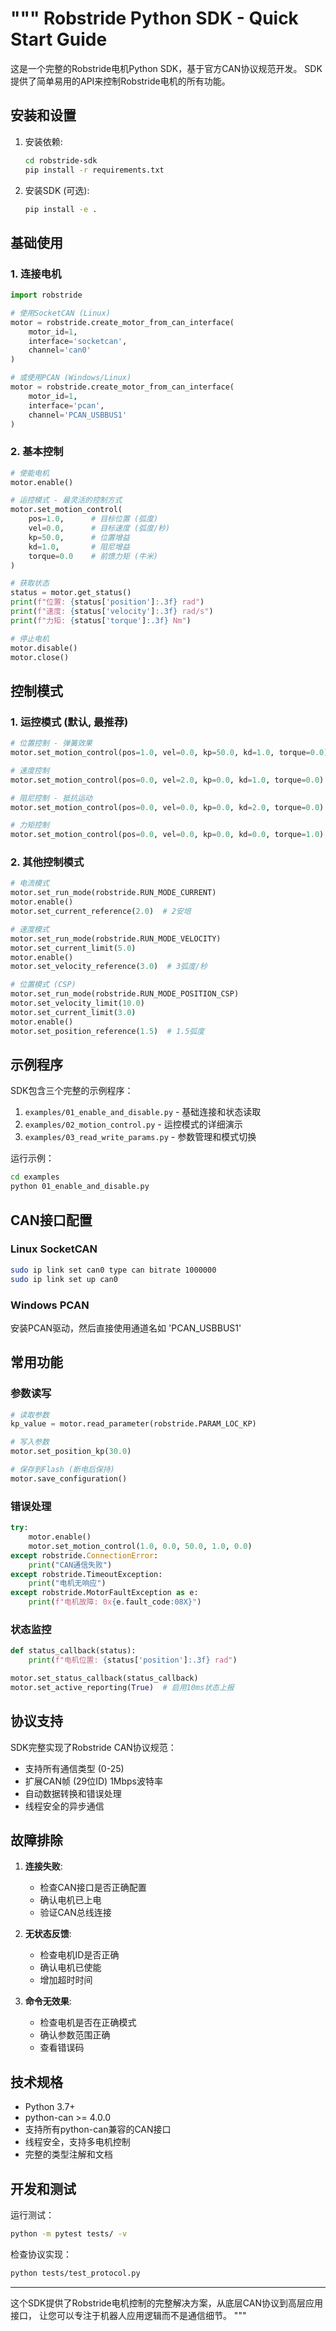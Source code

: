 """
Robstride Python SDK - Quick Start Guide
========================================

这是一个完整的Robstride电机Python SDK，基于官方CAN协议规范开发。
SDK提供了简单易用的API来控制Robstride电机的所有功能。

## 安装和设置

1. 安装依赖:
   ```bash
   cd robstride-sdk
   pip install -r requirements.txt
   ```

2. 安装SDK (可选):
   ```bash
   pip install -e .
   ```

## 基础使用

### 1. 连接电机
```python
import robstride

# 使用SocketCAN (Linux)
motor = robstride.create_motor_from_can_interface(
    motor_id=1, 
    interface='socketcan', 
    channel='can0'
)

# 或使用PCAN (Windows/Linux)
motor = robstride.create_motor_from_can_interface(
    motor_id=1, 
    interface='pcan', 
    channel='PCAN_USBBUS1'
)
```

### 2. 基本控制
```python
# 使能电机
motor.enable()

# 运控模式 - 最灵活的控制方式
motor.set_motion_control(
    pos=1.0,      # 目标位置 (弧度)
    vel=0.0,      # 目标速度 (弧度/秒)
    kp=50.0,      # 位置增益
    kd=1.0,       # 阻尼增益
    torque=0.0    # 前馈力矩 (牛米)
)

# 获取状态
status = motor.get_status()
print(f"位置: {status['position']:.3f} rad")
print(f"速度: {status['velocity']:.3f} rad/s")
print(f"力矩: {status['torque']:.3f} Nm")

# 停止电机
motor.disable()
motor.close()
```

## 控制模式

### 1. 运控模式 (默认, 最推荐)
```python
# 位置控制 - 弹簧效果
motor.set_motion_control(pos=1.0, vel=0.0, kp=50.0, kd=1.0, torque=0.0)

# 速度控制
motor.set_motion_control(pos=0.0, vel=2.0, kp=0.0, kd=1.0, torque=0.0)

# 阻尼控制 - 抵抗运动
motor.set_motion_control(pos=0.0, vel=0.0, kp=0.0, kd=2.0, torque=0.0)

# 力矩控制
motor.set_motion_control(pos=0.0, vel=0.0, kp=0.0, kd=0.0, torque=1.0)
```

### 2. 其他控制模式
```python
# 电流模式
motor.set_run_mode(robstride.RUN_MODE_CURRENT)
motor.enable()
motor.set_current_reference(2.0)  # 2安培

# 速度模式
motor.set_run_mode(robstride.RUN_MODE_VELOCITY)
motor.set_current_limit(5.0)
motor.enable()
motor.set_velocity_reference(3.0)  # 3弧度/秒

# 位置模式 (CSP)
motor.set_run_mode(robstride.RUN_MODE_POSITION_CSP)
motor.set_velocity_limit(10.0)
motor.set_current_limit(3.0)
motor.enable()
motor.set_position_reference(1.5)  # 1.5弧度
```

## 示例程序

SDK包含三个完整的示例程序：

1. `examples/01_enable_and_disable.py` - 基础连接和状态读取
2. `examples/02_motion_control.py` - 运控模式的详细演示
3. `examples/03_read_write_params.py` - 参数管理和模式切换

运行示例：
```bash
cd examples
python 01_enable_and_disable.py
```

## CAN接口配置

### Linux SocketCAN
```bash
sudo ip link set can0 type can bitrate 1000000
sudo ip link set up can0
```

### Windows PCAN
安装PCAN驱动，然后直接使用通道名如 'PCAN_USBBUS1'

## 常用功能

### 参数读写
```python
# 读取参数
kp_value = motor.read_parameter(robstride.PARAM_LOC_KP)

# 写入参数
motor.set_position_kp(30.0)

# 保存到Flash (断电后保持)
motor.save_configuration()
```

### 错误处理
```python
try:
    motor.enable()
    motor.set_motion_control(1.0, 0.0, 50.0, 1.0, 0.0)
except robstride.ConnectionError:
    print("CAN通信失败")
except robstride.TimeoutException:
    print("电机无响应")
except robstride.MotorFaultException as e:
    print(f"电机故障: 0x{e.fault_code:08X}")
```

### 状态监控
```python
def status_callback(status):
    print(f"电机位置: {status['position']:.3f} rad")

motor.set_status_callback(status_callback)
motor.set_active_reporting(True)  # 启用10ms状态上报
```

## 协议支持

SDK完整实现了Robstride CAN协议规范：
- 支持所有通信类型 (0-25)
- 扩展CAN帧 (29位ID) 1Mbps波特率
- 自动数据转换和错误处理
- 线程安全的异步通信

## 故障排除

1. **连接失败**:
   - 检查CAN接口是否正确配置
   - 确认电机已上电
   - 验证CAN总线连接

2. **无状态反馈**:
   - 检查电机ID是否正确
   - 确认电机已使能
   - 增加超时时间

3. **命令无效果**:
   - 检查电机是否在正确模式
   - 确认参数范围正确
   - 查看错误码

## 技术规格

- Python 3.7+
- python-can >= 4.0.0
- 支持所有python-can兼容的CAN接口
- 线程安全，支持多电机控制
- 完整的类型注解和文档

## 开发和测试

运行测试：
```bash
python -m pytest tests/ -v
```

检查协议实现：
```bash
python tests/test_protocol.py
```

---

这个SDK提供了Robstride电机控制的完整解决方案，从底层CAN协议到高层应用接口，
让您可以专注于机器人应用逻辑而不是通信细节。
"""
